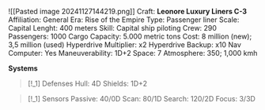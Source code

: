 ![[Pasted image 20241127144219.png]]
Craft: **Leonore Luxury Liners C-3**
Affiliation: General
Era: Rise of the Empire
Type: Passenger liner
Scale: Capital
Lenght: 400 meters
Skill: Capital ship piloting
Crew: 290
Passengers: 1000
Cargo Capacity: 5.000 metric tons
Cost: 8 million (new); 3,5 million (used)
Hyperdrive Multiplier: x2
Hyperdrive Backup: x10
Nav Computer: Yes
Maneuverability: 1D+2
Space: 7
Atmosphere: 350; 1,000 kmh

**Systems**
> [!_1] Defenses
> Hull: 4D
> Shields: 1D+2

> [!_1] Sensors
> Passive: 40/0D
> Scan: 80/1D
> Search: 120/2D
> Focus: 3/3D
